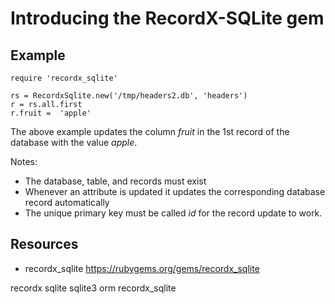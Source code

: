 # Introducing the RecordX-SQLite gem

## Example

    require 'recordx_sqlite'

    rs = RecordxSqlite.new('/tmp/headers2.db', 'headers')
    r = rs.all.first
    r.fruit =  'apple'

The above example updates the column *fruit* in the 1st record of the database with the value *apple*.

Notes:

* The database, table, and records must exist
* Whenever an attribute is updated it updates the corresponding database record automatically
* The unique primary key must be called *id* for the record update to work.

## Resources

* recordx_sqlite https://rubygems.org/gems/recordx_sqlite

recordx sqlite sqlite3 orm recordx_sqlite
